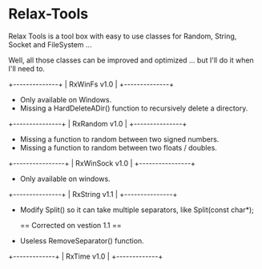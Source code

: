 Relax-Tools
===========

Relax Tools is a tool box with easy to use classes for Random, String, Socket and FileSystem ...


Well, all those classes can be improved and optimized ... but I'll do it when I'll need to.



+--------------+
| RxWinFs v1.0 |
+--------------+
- Only available on Windows.
- Missing a HardDeleteADir() function to recursively delete a directory.

+---------------+
| RxRandom v1.0 |
+---------------+
- Missing a function to random between two signed numbers.
- Missing a function to random between two floats / doubles.

+----------------+
| RxWinSock v1.0 |
+----------------+
- Only available on windows.

+---------------+
| RxString v1.1 |
+---------------+
- Modify Split() so it can take multiple separators, like Split(const char*);

  == Corrected on vestion 1.1 == 
- Useless RemoveSeparator() function.

+-------------+
| RxTime v1.0 |
+-------------+
